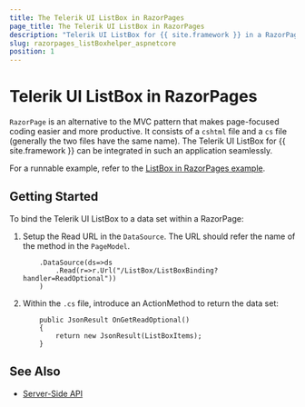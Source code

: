 ```yaml
---
title: The Telerik UI ListBox in RazorPages
page_title: The Telerik UI ListBox in RazorPages
description: "Telerik UI ListBox for {{ site.framework }} in a RazorPages application."
slug: razorpages_listBoxhelper_aspnetcore
position: 1
---
```


# Telerik UI ListBox in RazorPages

`RazorPage` is an alternative to the MVC pattern that makes page-focused coding easier and more productive. It consists of a `cshtml` file and a `cs` file (generally the two files have the same name). The Telerik UI ListBox for {{ site.framework }} can be integrated in such an application seamlessly.

For a runnable example, refer to the [ListBox in RazorPages example](https://github.com/telerik/ui-for-aspnet-core-examples/tree/master/Telerik.Examples.RazorPages/Telerik.Examples.RazorPages/Pages/ListBox).

## Getting Started

To bind the Telerik UI ListBox to a data set  within a RazorPage:

1. Setup the Read URL in the `DataSource`. The URL should refer the name of the method in the `PageModel`.

    ```HtmlHelper
        .DataSource(ds=>ds
            .Read(r=>r.Url("/ListBox/ListBoxBinding?handler=ReadOptional"))
        )
    ```

1. Within the `.cs` file, introduce an ActionMethod to return the data set:

    ```
        public JsonResult OnGetReadOptional()
        {
            return new JsonResult(ListBoxItems);
        }
    ```

## See Also

* [Server-Side API](/api/listbox)
